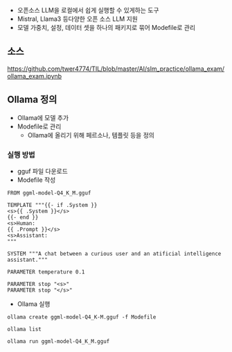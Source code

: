 - 오픈소스 LLM을 로컬에서 쉽게 실행할 수 있게하는 도구
- Mistral, Llama3 등다양한 오픈 소스 LLM 지원
- 모델 가중치, 설정, 데이터 셋을  하나의 패키지로 묶어 Modefile로 관리

## 소스
https://github.com/twer4774/TIL/blob/master/AI/slm_practice/ollama_exam/ollama_exam.ipynb

## Ollama 정의
- Ollama에 모델 추가
- Modefile로 관리
	- Ollama에 올리기 위해 페르소나, 템플릿 등을 정의
### 실행 방법
- gguf 파일 다운로드
- Modefile 작성
```
FROM ggml-model-Q4_K_M.gguf

TEMPLATE """{{- if .System }}
<s>{{ .System }}</s>
{{- end }}
<s>Human:
{{ .Prompt }}</s>
<s>Assistant:
"""

SYSTEM """A chat between a curious user and an atificial intelligence assistant."""

PARAMETER temperature 0.1

PARAMETER stop "<s>"
PARAMETER stop "</s>"
```
- Ollama 실행
```
ollama create ggml-model-Q4_K-M.gguf -f Modefile

ollama list

ollama run ggml-model-Q4_K_M.gguf
```
